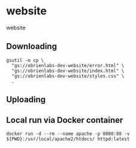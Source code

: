 # website
website

## Downloading

```
gsutil -m cp \
  "gs://obrienlabs-dev-website/error.html" \
  "gs://obrienlabs-dev-website/index.html" \
  "gs://obrienlabs-dev-website/styles.css" \
  .
```
## Uploading

## Local run via Docker container
```
docker run -d --rm --name apache -p 8080:80 -v ${PWD}:/usr/local/apache2/htdocs/ httpd:latest
```

